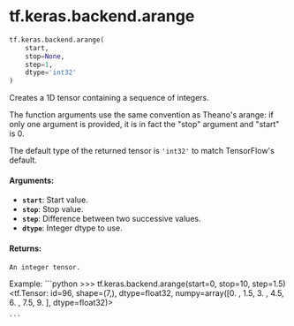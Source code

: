 <div itemscope itemtype="http://developers.google.com/ReferenceObject">
<meta itemprop="name" content="tf.keras.backend.arange" />
<meta itemprop="path" content="Stable" />
</div>

# tf.keras.backend.arange

``` python
tf.keras.backend.arange(
    start,
    stop=None,
    step=1,
    dtype='int32'
)
```

Creates a 1D tensor containing a sequence of integers.

The function arguments use the same convention as
Theano's arange: if only one argument is provided,
it is in fact the "stop" argument and "start" is 0.

The default type of the returned tensor is `'int32'` to
match TensorFlow's default.

#### Arguments:

* <b>`start`</b>: Start value.
* <b>`stop`</b>: Stop value.
* <b>`step`</b>: Difference between two successive values.
* <b>`dtype`</b>: Integer dtype to use.


#### Returns:

    An integer tensor.

Example:
    ```python
    >>> tf.keras.backend.arange(start=0, stop=10, step=1.5)
    <tf.Tensor: id=96, shape=(7,), dtype=float32,
        numpy=array([0. , 1.5, 3. , 4.5, 6. , 7.5, 9. ], dtype=float32)>

    ```